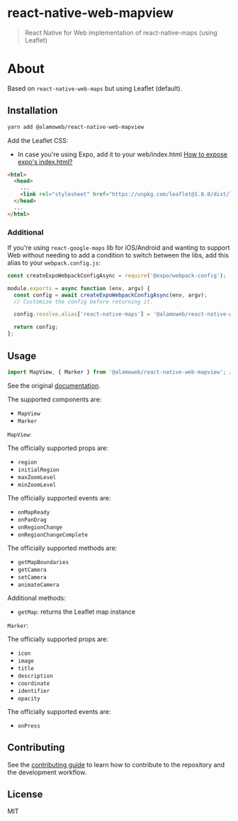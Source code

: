 # react-native-web-mapview

> React Native for Web implementation of react-native-maps (using Leaflet)

# About

Based on `react-native-web-maps` but using Leaflet (default).

## Installation

```sh
yarn add @alamoweb/react-native-web-mapview
```

Add the Leaflet CSS:

- In case you're using Expo, add it to your web/index.html
[How to expose expo's index.html?](https://github.com/expo/expo/issues/11401#issuecomment-747745228)

```html
<html>
  <head>
    ...
    <link rel="stylesheet" href="https://unpkg.com/leaflet@1.8.0/dist/leaflet.css" integrity="sha512-hoalWLoI8r4UszCkZ5kL8vayOGVae1oxXe/2A4AO6J9+580uKHDO3JdHb7NzwwzK5xr/Fs0W40kiNHxM9vyTtQ==" crossorigin="" />
  </head>
  ...
</html>
```


### Additional
If you're using `react-google-maps` lib for iOS/Android and wanting to support Web without needing to add a condition to switch between the libs, add this alias to your `webpack.config.js`:

```js
const createExpoWebpackConfigAsync = require('@expo/webpack-config');

module.exports = async function (env, argv) {
  const config = await createExpoWebpackConfigAsync(env, argv);
  // Customize the config before returning it.

  config.resolve.alias['react-native-maps'] = '@alamoweb/react-native-web-mapview';

  return config;
};
```


## Usage

```ts
import MapView, { Marker } from '@alamoweb/react-native-web-mapview'; // or 'react-native-maps'
```

See the original [documentation](https://github.com/react-native-maps/react-native-maps).

The supported components are:

- `MapView`
- `Marker`

`MapView`:

The officially supported props are:
- `region`
- `initialRegion`
- `maxZoomLevel`
- `minZoomLevel`


The officially supported events are:
- `onMapReady`
- `onPanDrag`
- `onRegionChange`
- `onRegionChangeComplete`


The officially supported methods are:
- `getMapBoundaries`
- `getCamera`
- `setCamera`
- `animateCamera`


Additional methods:
- `getMap`: returns the Leaflet map instance


`Marker`:

The officially supported props are:
- `icon`
- `image`
- `title`
- `description`
- `coordinate`
- `identifier`
- `opacity`


The officially supported events are:
- `onPress`


## Contributing

See the [contributing guide](CONTRIBUTING.md) to learn how to contribute to the repository and the development workflow.

## License

MIT
